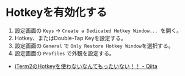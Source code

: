 # Hotkeyを有効化する

1. 設定画面の `Keys` → `Create a Dedicated Hotkey Window... `を開く。
2. Hotkey、またはDouble-Tap Keyを設定する。
3. 設定画面の `General` で `Only Restore Hotkey Window`を選択する。
4. 設定画面の `Profiles` で外観を設定する。

* [iTerm2のHotkeyを使わないなんてもったいない！！ - Qiita](https://qiita.com/okamu_/items/a5086d2d5ba405f35acb)

